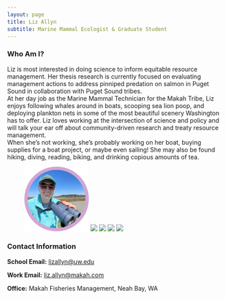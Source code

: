 ```yaml
---
layout: page
title: Liz Allyn
subtitle: Marine Mammal Ecologist & Graduate Student
---
```

### Who Am I?
Liz is most interested in doing science to inform equitable resource management. Her thesis research is currently focused on evaluating management actions to address pinniped predation on salmon in Puget Sound in collaboration with Puget Sound tribes.  
At her day job as the Marine Mammal Technician for the Makah Tribe, Liz enjoys following whales around in boats, scooping sea lion poop, and deploying plankton nets in some of the most beautiful scenery Washington has to offer. Liz loves working at the intersection of science and policy and will talk your ear off about community-driven research and treaty resource management.  
When she’s not working, she’s probably working on her boat, buying supplies for a boat project, or maybe even sailing! She may also be found hiking, diving, reading, biking, and drinking copious amounts of tea.


<figure>
  <img src="/assets/img/binoculars.jpg" width = "150">
  <img src="/assets/img/georgetown.png" width = "150">
  <img src="/assets/img/spearfish.png" width = "150">
  <img src="/assets/img/sailing.png" width = "150">
  <img src="/assets/img/ban_sea_lions.png" width = "150">
</figure>


### Contact Information
**School Email:** lizallyn@uw.edu

**Work Email:** liz.allyn@makah.com

**Office:** Makah Fisheries Management, Neah Bay, WA

